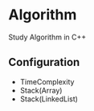 # Algorithm
Study Algorithm in C++

## Configuration
- TimeComplexity
- Stack(Array)
- Stack(LinkedList)
